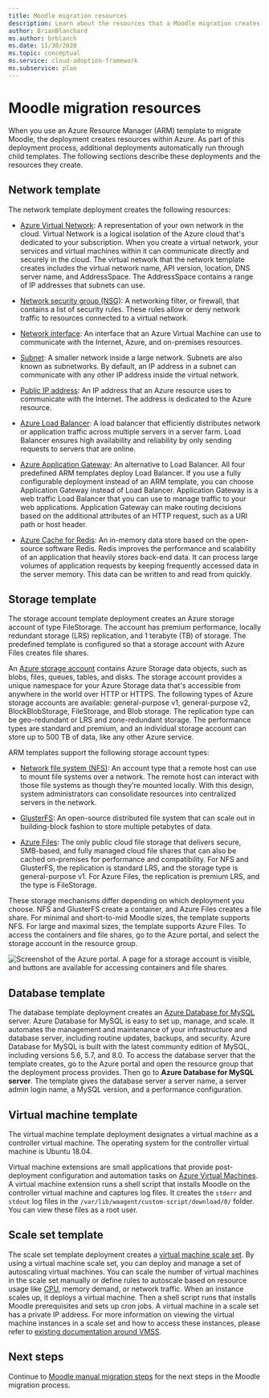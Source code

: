 ```yaml
---
title: Moodle migration resources
description: Learn about the resources that a Moodle migration creates within Azure. Examples include an Azure Virtual Network, a network security group, and a subnet.
author: BrianBlanchard
ms.author: brblanch 
ms.date: 11/30/2020
ms.topic: conceptual
ms.service: cloud-adoption-framework
ms.subservice: plan
---
```


# Moodle migration resources

When you use an Azure Resource Manager (ARM) template to migrate Moodle, the deployment creates resources within Azure. As part of this deployment process, additional deployments automatically run through child templates. The following sections describe these deployments and the resources they create.

## Network template

The network template deployment creates the following resources:

- [Azure Virtual Network](/azure/virtual-network/virtual-networks-overview): A representation of your own network in the cloud. Virtual Network is a logical isolation of the Azure cloud that's dedicated to your subscription. When you create a virtual network, your services and virtual machines within it can communicate directly and securely in the cloud. The virtual network that the network template creates includes the virtual network name, API version, location, DNS server name, and AddressSpace. The AddressSpace contains a range of IP addresses that subnets can use.

- [Network security group (NSG)](/azure/virtual-network/network-security-groups-overview): A networking filter, or firewall, that contains a list of security rules. These rules allow or deny network traffic to resources connected to a virtual network.

- [Network interface](/azure/virtual-network/virtual-network-network-interface): An interface that an Azure Virtual Machine can use to communicate with the Internet, Azure, and on-premises resources.

- [Subnet](/azure/virtual-network/virtual-network-manage-subnet): A smaller network inside a large network. Subnets are also known as subnetworks. By default, an IP address in a subnet can communicate with any other IP address inside the virtual network.

- [Public IP address](/azure/virtual-network/public-ip-addresses#:~:text=Public%20IP%20addresses%20enable%20Azure,IP%20assigned%20can%20communicate%20outbound): An IP address that an Azure resource uses to communicate with the Internet. The address is dedicated to the Azure resource.

- [Azure Load Balancer](/azure/virtual-machines/windows/tutorial-load-balancer#:~:text=An%20Azure%20load%20balancer%20is,traffic%20to%20an%20operational%20VM): A load balancer that efficiently distributes network or application traffic across multiple servers in a server farm. Load Balancer ensures high availability and reliability by only sending requests to servers that are online.

- [Azure Application Gateway](/azure/application-gateway/overview): An alternative to Load Balancer. All four predefined ARM templates deploy Load Balancer. If you use a fully configurable deployment instead of an ARM template, you can choose Application Gateway instead of Load Balancer. Application Gateway is a web traffic Load Balancer that you can use to manage traffic to your web applications. Application Gateway can make routing decisions based on the additional attributes of an HTTP request, such as a URI path or host header.

- [Azure Cache for Redis](/azure/azure-cache-for-redis/cache-overview): An in-memory data store based on the open-source software Redis. Redis improves the performance and scalability of an application that heavily stores back-end data. It can process large volumes of application requests by keeping frequently accessed data in the server memory. This data can be written to and read from quickly.

## Storage template

The storage account template deployment creates an Azure storage account of type FileStorage. The account has premium performance, locally redundant storage (LRS) replication, and 1 terabyte (TB) of storage. The predefined template is configured so that a storage account with Azure Files creates file shares.

An [Azure storage account](/azure/storage/common/storage-account-overview) contains Azure Storage data objects, such as blobs, files, queues, tables, and disks. The storage account provides a unique namespace for your Azure Storage data that's accessible from anywhere in the world over HTTP or HTTPS. The following types of Azure storage accounts are available: general-purpose v1, general-purpose v2, BlockBlobStorage, FileStorage, and Blob storage. The replication type can be geo-redundant or LRS and zone-redundant storage. The performance types are standard and premium, and an individual storage account can store up to 500 TB of data, like any other Azure service.

ARM templates support the following storage account types:

- [Network file system (NFS)](/windows-server/storage/nfs/nfs-overview): An account type that a remote host can use to mount file systems over a network. The remote host can interact with those file systems as though they're mounted locally. With this design, system administrators can consolidate resources into centralized servers in the network.

- [GlusterFS](/azure/virtual-machines/workloads/sap/high-availability-guide-rhel-glusterfs): An open-source distributed file system that can scale out in building-block fashion to store multiple petabytes of data.

- [Azure Files](/azure/storage/files/storage-files-introduction): The only public cloud file storage that delivers secure, SMB-based, and fully managed cloud file shares that can also be cached on-premises for performance and compatibility. For NFS and GlusterFS, the replication is standard LRS, and the storage type is general-purpose v1. For Azure Files, the replication is premium LRS, and the type is FileStorage.

These storage mechanisms differ depending on which deployment you choose. NFS and GlusterFS create a container, and Azure Files creates a file share. For minimal and short-to-mid Moodle sizes, the template supports NFS. For large and maximal sizes, the template supports Azure Files. To access the containers and file shares, go to the Azure portal, and select the storage account in the resource group.

![Screenshot of the Azure portal. A page for a storage account is visible, and buttons are available for accessing containers and file shares.](./images/storage-account.png)

## Database template

The database template deployment creates an [Azure Database for MySQL](/azure/mysql/) server. Azure Database for MySQL is easy to set up, manage, and scale. It automates the management and maintenance of your infrastructure and database server, including routine updates, backups, and security. Azure Database for MySQL is built with the latest community edition of MySQL, including versions 5.6, 5.7, and 8.0. To access the database server that the template creates, go to the Azure portal and open the resource group that the deployment process provides. Then go to **Azure Database for MySQL server**. The template gives the database server a server name, a server admin login name, a MySQL version, and a performance configuration.

## Virtual machine template

The virtual machine template deployment designates a virtual machine as a controller virtual machine. The operating system for the controller virtual machine is Ubuntu 18.04.

Virtual machine extensions are small applications that provide post-deployment configuration and automation tasks on [Azure Virtual Machines](/azure/virtual-machines/extensions/overview). A virtual machine extension runs a shell script that installs Moodle on the controller virtual machine and captures log files. It creates the `stderr` and `stdout` log files in the `/var/lib/waagent/custom-script/download/0/` folder. You can view these files as a root user.

## Scale set template

The scale set template deployment creates a [virtual machine scale set](/azure/virtual-machine-scale-sets/overview). By using a virtual machine scale set, you can deploy and manage a set of autoscaling virtual machines. You can scale the number of virtual machines in the scale set manually or define rules to autoscale based on resource usage like [CPU](/visualstudio/profiling/average-cpu-utilization), memory demand, or network traffic. When an instance scales up, it deploys a virtual machine. Then a shell script runs that installs Moodle prerequisites and sets up cron jobs. A virtual machine in a scale set has a private IP address. For more information on viewing the virtual machine instances in a scale set and how to access these instances, please refer to [existing documentation around VMSS](https://docs.microsoft.com/en-us/azure/virtual-machine-scale-sets/tutorial-create-and-manage-cli#view-the-vm-instances-in-a-scale-set).

## Next steps

Continue to [Moodle manual migration steps](migration-start.md) for the next steps in the Moodle migration process.
